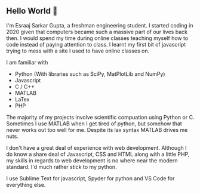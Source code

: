 ## Hello World 👋

I'm Esraaj Sarkar Gupta, a freshman engineering student. I started coding in 2020 given that computers became such a massive part of our lives back then. I would spend my time during online classes teaching myself how to code instead of paying attention to class. I learnt my first bit of javascript trying to mess with a site I used to have online classes on. 

I am familiar with 
- Python (With libraries such as SciPy, MatPlotLib and NumPy)
- Javascript
- C / C++
- MATLAB
- LaTex
- PHP

The majority of my projects involve scientific compuation using Python or C. Sometimes I use MATLAB when I get tired of python, but somehow that never works out too well for me. Despite its lax syntax MATLAB drives me nuts. 

I don't have a great deal of experience with web development. Although I do know a share deal of Javascript, CSS and HTML along with a little PHP, my skills in regards to web development is no where near the modern standard. I'd much rather stick to my python. 

I use Sublime Text for javascript, Spyder for python and VS Code for everything else.


